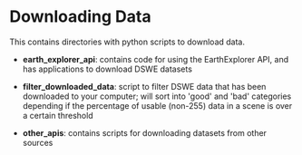# Downloading Data

This contains directories with python scripts to download data. 

- **earth\_explorer\_api**: contains code for using the EarthExplorer API, and has applications to download DSWE datasets

- **filter\_downloaded\_data**: script to filter DSWE data that has been downloaded to your computer; will sort into 'good' and 'bad' categories depending if the percentage of usable (non-255) data in a scene is over a certain threshold

- **other\_apis**: contains scripts for downloading datasets from other sources
